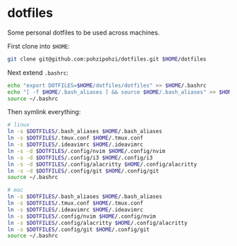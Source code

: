 # dotfiles

Some personal dotfiles to be used across machines.

First clone into `$HOME`:

```sh
git clone git@github.com:pohzipohzi/dotfiles.git $HOME/dotfiles
```

Next extend `.bashrc`:

```sh
echo "export DOTFILES=$HOME/dotfiles/dotfiles" >> $HOME/.bashrc
echo "[ -f $HOME/.bash_aliases ] && source $HOME/.bash_aliases" >> $HOME/.bashrc
source ~/.bashrc
```

Then symlink everything:

```sh
# linux
ln -s $DOTFILES/.bash_aliases $HOME/.bash_aliases
ln -s $DOTFILES/.tmux.conf $HOME/.tmux.conf
ln -s $DOTFILES/.ideavimrc $HOME/.ideavimrc
ln -s -d $DOTFILES/.config/nvim $HOME/.config/nvim
ln -s -d $DOTFILES/.config/i3 $HOME/.config/i3
ln -s -d $DOTFILES/.config/alacritty $HOME/.config/alacritty
ln -s -d $DOTFILES/.config/git $HOME/.config/git
source ~/.bashrc

# mac
ln -s $DOTFILES/.bash_aliases $HOME/.bash_aliases
ln -s $DOTFILES/.tmux.conf $HOME/.tmux.conf
ln -s $DOTFILES/.ideavimrc $HOME/.ideavimrc
ln -s $DOTFILES/.config/nvim $HOME/.config/nvim
ln -s $DOTFILES/.config/alacritty $HOME/.config/alacritty
ln -s $DOTFILES/.config/git $HOME/.config/git
source ~/.bashrc
```
